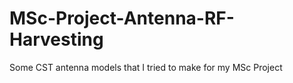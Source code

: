 # MSc-Project-Antenna-RF-Harvesting
Some CST antenna models that I tried to make for my MSc Project
